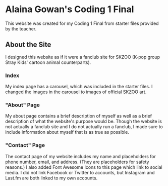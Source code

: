 # Alaina Gowan's Coding 1 Final
This website was created for my Coding 1 Final from starter files provided by the teacher.

## About the Site
I designed this website as if it were a fanclub site for SKZOO (K-pop group Stray Kids' cartoon animal counterparts).
### Index
My index page has a carousel, which was included in the starter files. I changed the images in the carousel to images of official SKZOO art.
### "About" Page
My about page contains a brief description of myself as well as a brief description of what the website's purpose would be. Though the website is not actually a fanclub site and I do not actually run a fanclub, I made sure to include information about myself that is as true as possible.
### "Contact" Page
The contact page of my website includes my name and placeholders for phone number, email, and address. (They are placeholders for safety reasons.) I also added Font Awesome Icons to this page which link to social media. I did not link Facebook or Twitter to accounts, but Instagram and Last.fm are both linked to my own accounts.